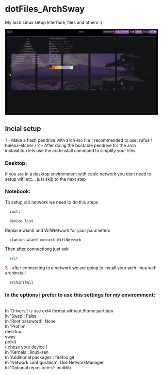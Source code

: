 # dotFiles_ArchSway

My arch Linux setup Interface, files and others :)

<img src="./imgs/screenshot-2023-05-29-033143.png">

## Incial setup

1 - Make a flash pendrive with arch-iso file ( recommended to use: rufus / balena-etcher )
2 - After doing the bootable pendrive for the arch instalattion lets use the archinstall command to simplify your lifes

### Desktop:

if you are in a desktop enviromment with cable network you dont need to setup wifi etc... just skip to the next step

### Notebook:

To setup our network we need to do this steps

```bash
  iwctl 
```

```bash
  device list
```

Replace wlan0 and WifiNetwork for your parameters

```bash
  station wlan0 connect WifiNetwork
```
Then after connectiong just exit

```bash
  exit
```

3 - after connecting to a network we are going to install your arch linux with archinstall

```bash
  archinstall
```

### In the options i prefer to use this settings for my enviromment:
<br>
In 'Drivers': is use ext4 format without /home partition
<br>
In 'Swap': False
<br>
In 'Root password': None
<br>
In 'Profile':
<br>
  desktop
<br>  
  sway
<br>  
  polkit
<br>  
  ( chose your device )
<br>
In 'Kernels': linux-zen
<br>
In 'Additional packages': firefox git
<br>
In 'Network configuration': Use NetworkManager
<br>
In 'Optional repositories': multilib
